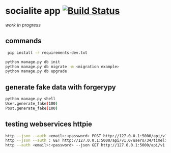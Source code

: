 # socialite app [![Build Status](https://travis-ci.org/delitamakanda/socialite.svg?branch=master)](https://travis-ci.org/delitamakanda/socialite)

*work in progress*

## commands

```bash
 pip install -r requirements-dev.txt
```

```bash
python manage.py db init
python manage.py db migrate -m <migration example>
python manage.py db upgrade
```

## generate fake data with forgerypy
```bash
python manage.py shell
User.generate_fake(100)
Post.generate_fake(100)
```

## testing webservices httpie
```bash
http --json --auth <email>:<password> POST http://127.0.0.1:5000/api/v1.0/posts/ "body=test post"
http --json --auth : GET http://127.0.0.1:5000/api/v1.0/users/34/timeline/
http --auth <email>:<password> --json GET http://127.0.0.1:5000/api/v1.0/token
```

